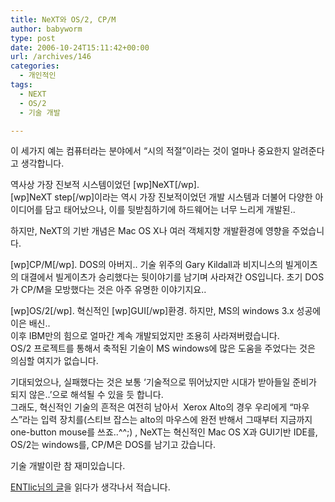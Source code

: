 ```yaml
---
title: NeXT와 OS/2, CP/M
author: babyworm
type: post
date: 2006-10-24T15:11:42+00:00
url: /archives/146
categories:
  - 개인적인
tags:
  - NEXT
  - OS/2
  - 기술 개발

---
```

이 세가지 예는 컴퓨터라는 분야에서 &#8220;시의 적절&#8221;이라는 것이 얼마나 중요한지 알려준다고 생각합니다. 

역사상 가장 진보적 시스템이었던 [wp]NeXT[/wp].  
[wp]NeXT step[/wp]이라는 역시 가장 진보적이었던 개발 시스템과 더불어 다양한 아이디어를 담고 태어났으나, 이를 뒷받침하기에 하드웨어는 너무 느리게 개발된.. 

하지만, NeXT의 기반 개념은 Mac OS X나 여러 객체지향 개발환경에 영향을 주었습니다. 

[wp]CP/M[/wp]. DOS의 아버지.. 기술 위주의 Gary Kildall과 비지니스의 빌게이츠의 대결에서 빌게이츠가 승리했다는 뒷이야기를 남기며 사라져간 OS입니다. 초기 DOS가 CP/M을 모방했다는 것은 아주 유명한 이야기지요..

[wp]OS/2[/wp]. 혁신적인 [wp]GUI[/wp]환경. 하지만, MS의 windows 3.x 성공에 이은 배신..  
이후 IBM만의 힘으로 얼마간 계속 개발되었지만 조용히 사라져버렸습니다.  
OS/2 프로젝트를 통해서 축적된 기술이 MS windows에 많은 도움을 주었다는 것은 의심할 여지가 없습니다.

기대되었으나, 실패했다는 것은 보통 &#8216;기술적으로 뛰어났지만 시대가 받아들일 준비가 되지 않은..&#8217;으로 해석될 수 있을 듯 합니다.  
그래도, 혁신적인 기술의 흔적은 여전히 남아서&nbsp; Xerox Alto의 경우 우리에게 &#8220;마우스&#8221;라는 입력 장치를(스티브 잡스는 alto의 마우스에 완전 반해서 그때부터 지금까지 one-button mouse를 쓰죠..^^;) , NeXT는 혁신적인 Mac OS X과 GUI기반 IDE를, OS/2는 windows를, CP/M은 DOS를 남기고 갔습니다. 

기술 개발이란 참 재미있습니다. 

[ENTlic님의 글][1]을 읽다가 생각나서 적습니다.

 [1]: http://peterent.com/ENTClic/97